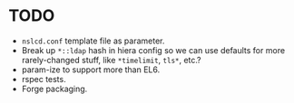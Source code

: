 TODO
====

* `nslcd.conf` template file as parameter.
* Break up `*::ldap` hash in hiera config so we can use defaults for more
  rarely-changed stuff, like `*timelimit`, `tls*`, etc.?
* param-ize to support more than EL6.
* rspec tests.
* Forge packaging.
